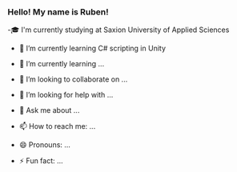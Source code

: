 ### Hello! My name is Ruben!

-🎓 I'm currently studying at Saxion University of Applied Sciences
- 🌱 I’m currently learning C# scripting in Unity


- 🌱 I’m currently learning ...
- 👯 I’m looking to collaborate on ...
- 🤔 I’m looking for help with ...
- 💬 Ask me about ...
- 📫 How to reach me: ...
- 😄 Pronouns: ...
- ⚡ Fun fact: ...

